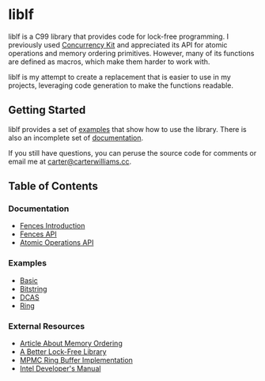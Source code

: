 # liblf
liblf is a C99 library that provides code for lock-free programming.
I previously used [Concurrency Kit](https://github.com/concurrencykit/ck) and
appreciated its API for atomic operations and memory ordering primitives.
However, many of its functions are defined as macros, which make them harder
to work with.

liblf is my attempt to create a replacement that is easier to use in my projects,
leveraging code generation to make the functions readable.

## Getting Started
liblf provides a set of [examples](./examples) that show how to use the library.
There is also an incomplete set of [documentation](./docs).

If you still have questions, you can peruse the source code for comments or email
me at <carter@carterwilliams.cc>.

## Table of Contents
### Documentation
- [Fences Introduction](./docs/fence_intro.md)
- [Fences API](./docs/fence_api.md)
- [Atomic Operations API](./docs/atomic_api.md)

### Examples
- [Basic](./examples/example_basic.c)
- [Bitstring](./examples/example_bitstring.c)
- [DCAS](./examples/example_dcasx.c)
- [Ring](./examples/example_ring.c)

### External Resources
- [Article About Memory Ordering](https://dev.to/kprotty/understanding-atomics-and-memory-ordering-2mom)
- [A Better Lock-Free Library](https://github.com/concurrencykit/ck)
- [MPMC Ring Buffer Implementation](https://www.1024cores.net/home/lock-free-algorithms/queues/bounded-mpmc-queue)
- [Intel Developer's Manual](https://software.intel.com/en-us/download/intel-64-and-ia-32-architectures-sdm-combined-volumes-1-2a-2b-2c-2d-3a-3b-3c-3d-and-4)
